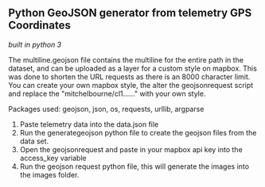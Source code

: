 ## Python GeoJSON generator from telemetry GPS Coordinates

*built in python 3*

The multiline.geojson file contains the multiline for the entire path in the dataset, and can be uploaded as a layer for a custom style on mapbox. This was done to shorten the URL requests as there is an 8000 character limit. You can create your own mapbox style, the alter the geojsonrequest script and replace the "mitchelbourne/cl1......" with your own style.

Packages used: geojson, json, os, requests, urllib, argparse

1. Paste telemetry data into the data.json file
2. Run the generategeojson python file to create the geojson files from the data set.
3. Open the geojsonrequest and paste in your mapbox api key into the access_key variable
4. Run the geojson request python file, this will generate the images into the images folder.
